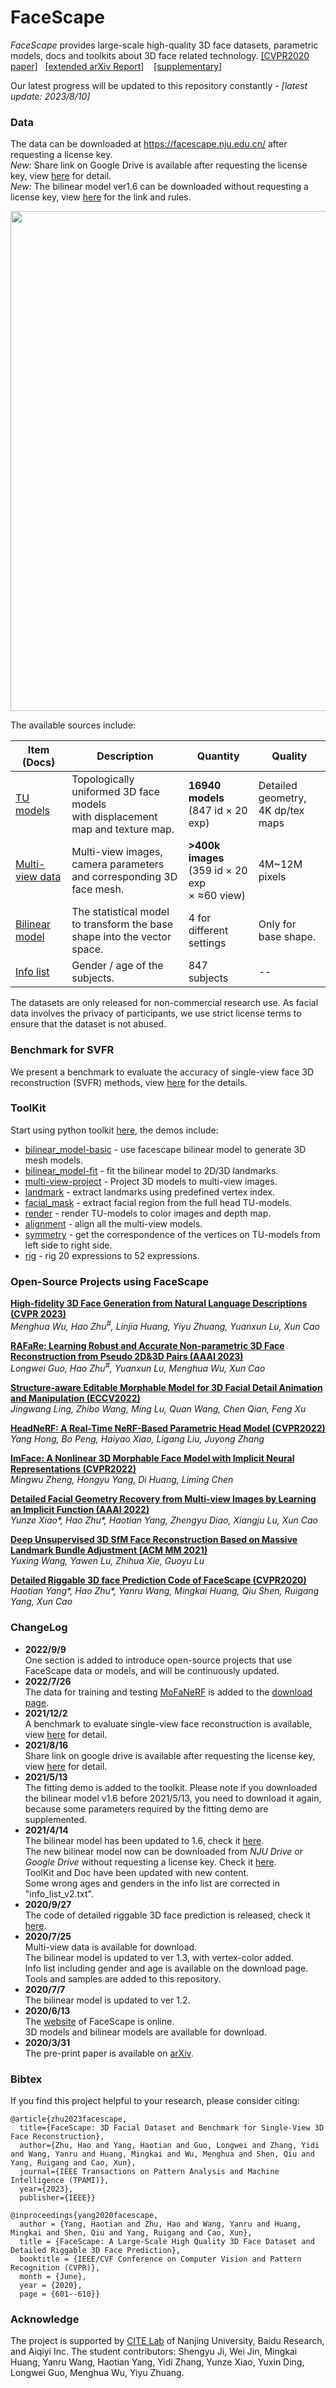 # FaceScape

*FaceScape* provides large-scale high-quality 3D face datasets, parametric models, docs and toolkits about 3D face related technology. [[CVPR2020 paper]](https://openaccess.thecvf.com/content_CVPR_2020/papers/Yang_FaceScape_A_Large-Scale_High_Quality_3D_Face_Dataset_and_Detailed_CVPR_2020_paper.pdf) &nbsp;&nbsp;[[extended arXiv Report]](https://arxiv.org/pdf/2111.01082.pdf) &nbsp;&nbsp; [[supplementary]](https://openaccess.thecvf.com/content_CVPR_2020/supplemental/Yang_FaceScape_A_Large-Scale_CVPR_2020_supplemental.zip)

Our latest progress will be updated to this repository constantly - *[latest update: 2023/8/10]*

### Data

The data can be downloaded at https://facescape.nju.edu.cn/ after requesting a license key.  
*New:* Share link on Google Drive is available after requesting the license key, view [here](https://github.com/zhuhao-nju/facescape/blob/master/doc/facescape_googledrive.md) for detail.  
*New:* The bilinear model ver1.6 can be downloaded without requesting a license key, view [here](https://github.com/zhuhao-nju/facescape/blob/master/doc/external_link_fsbm.md) for the link and rules.

<img src="/figures/facescape_all.jpg" width="800">

The available sources include:

| Item (Docs)              | Description                                                         | Quantity                                         | Quality |
|-------------------|---------------------------------------------------------------------|------------------------------------------------|---------|
| [TU models](/doc/doc_tu_model.md) | Topologically uniformed 3D face models <br>with displacement map and texture map. | **16940 models** <br>(847 id × 20 exp)       |  Detailed geometry, <br>4K dp/tex maps |
| [Multi-view data](/doc/doc_mview_model.md) | Multi-view images, camera parameters <br>and corresponding 3D face mesh. | **>400k images** <br>(359 id × 20 exp <br>× ≈60 view)|  4M~12M pixels       |
| [Bilinear model](/doc/doc_bilinear_model.md) | The statistical model to transform the base <br>shape into the vector space.  |   4 for different settings      |    Only for base shape.    |
| [Info list](/doc/doc_tu_model.md)         | Gender / age of the subjects.                                        |   847 subjects   |    --    |

The datasets are only released for non-commercial research use.  As facial data involves the privacy of participants, we use strict license terms to ensure that the dataset is not abused.

### Benchmark for SVFR
We present a benchmark to evaluate the accuracy of single-view face 3D reconstruction (SVFR) methods, view [here](/benchmark/README.md) for the details.

### ToolKit
Start using python toolkit [here](/toolkit/README.md), the demos include:

* [bilinear_model-basic](https://nbviewer.jupyter.org/github/zhuhao-nju/facescape/blob/master/toolkit/demo_bilinear_basic.ipynb) - use facescape bilinear model to generate 3D mesh models.
* [bilinear_model-fit](https://nbviewer.jupyter.org/github/zhuhao-nju/facescape/blob/master/toolkit/demo_bilinear_fit.ipynb) - fit the bilinear model to 2D/3D landmarks.
* [multi-view-project](https://nbviewer.jupyter.org/github/zhuhao-nju/facescape/blob/master/toolkit/demo_mview_projection.ipynb) - Project 3D models to multi-view images.
* [landmark](https://nbviewer.jupyter.org/github/zhuhao-nju/facescape/blob/master/toolkit/demo_landmark.ipynb) - extract landmarks using predefined vertex index.
* [facial_mask](https://nbviewer.jupyter.org/github/zhuhao-nju/facescape/blob/master/toolkit/demo_mask.ipynb) - extract facial region from the full head TU-models.
* [render](https://nbviewer.jupyter.org/github/zhuhao-nju/facescape/blob/master/toolkit/demo_render.ipynb) - render TU-models to color images and depth map.
* [alignment](https://nbviewer.jupyter.org/github/zhuhao-nju/facescape/blob/master/toolkit/demo_align.ipynb) - align all the multi-view models.
* [symmetry](https://nbviewer.jupyter.org/github/zhuhao-nju/facescape/blob/master/toolkit/demo_symmetry.ipynb) - get the correspondence of the vertices on TU-models from left side to right side.
* [rig](https://nbviewer.jupyter.org/github/zhuhao-nju/facescape/blob/master/toolkit/demo_rig.ipynb) - rig 20 expressions to 52 expressions.


### Open-Source Projects using FaceScape

**[High-fidelity 3D Face Generation from Natural Language Descriptions (CVPR 2023)](https://github.com/zhuhao-nju/describe3d)**  
*Menghua Wu, Hao Zhu<sup>#</sup>, Linjia Huang, Yiyu Zhuang, Yuanxun Lu, Xun Cao*

**[RAFaRe: Learning Robust and Accurate Non-parametric 3D Face Reconstruction from Pseudo 2D&3D Pairs (AAAI 2023)](https://github.com/zhuhao-nju/rafare)**  
*Longwei Guo, Hao Zhu<sup>#</sup>, Yuanxun Lu, Menghua Wu, Xun Cao*

**[Structure-aware Editable Morphable Model for 3D Facial Detail Animation and Manipulation (ECCV2022)](https://github.com/gerwang/facial-detail-manipulation)**  
*Jingwang Ling, Zhibo Wang, Ming Lu, Quan Wang, Chen Qian, Feng Xu*

**[HeadNeRF: A Real-Time NeRF-Based Parametric Head Model (CVPR2022)](https://github.com/CrisHY1995/headnerf)**  
*Yang Hong, Bo Peng, Haiyao Xiao, Ligang Liu, Juyong Zhang*

**[ImFace: A Nonlinear 3D Morphable Face Model with Implicit Neural Representations (CVPR2022)](https://github.com/MingwuZheng/ImFace)**  
*Mingwu Zheng, Hongyu Yang, Di Huang, Liming Chen*

**[Detailed Facial Geometry Recovery from Multi-view Images by Learning an Implicit Function (AAAI 2022)](https://github.com/zhuhao-nju/mvfr)**  
*Yunze Xiao\*, Hao Zhu\*, Haotian Yang, Zhengyu Diao, Xiangju Lu, Xun Cao*

**[Deep Unsupervised 3D SfM Face Reconstruction Based on Massive Landmark Bundle Adjustment (ACM MM 2021)](https://github.com/BoomStarcuc/3DSfMFaceReconstruction)**  
*Yuxing Wang, Yawen Lu, Zhihua Xie, Guoyu Lu*

**[Detailed Riggable 3D face Prediction Code of FaceScape (CVPR2020)](https://github.com/yanght321/Detailed3DFace.git)**  
*Haotian Yang\*, Hao Zhu\*, Yanru Wang, Mingkai Huang, Qiu Shen, Ruigang Yang, Xun Cao*



### ChangeLog

* **2022/9/9** <br>
One section is added to introduce open-source projects that use FaceScape data or models, and will be continuously updated.
* **2022/7/26** <br>
The data for training and testing [MoFaNeRF](https://github.com/zhuhao-nju/mofanerf) is added to the [download page](https://facescape.nju.edu.cn/).
* **2021/12/2** <br>
A benchmark to evaluate single-view face reconstruction is available, view [here](https://github.com/zhuhao-nju/facescape/blob/master/benchmark/README.md) for detail.
* **2021/8/16** <br>
Share link on google drive is available after requesting the license key, view [here](https://github.com/zhuhao-nju/facescape/blob/master/doc/facescape_googledrive.md) for detail.
* **2021/5/13** <br>
The fitting demo is added to the toolkit. Please note if you downloaded the bilinear model v1.6 before 2021/5/13, you need to download it again, because some parameters required by the fitting demo are supplemented.
* **2021/4/14** <br>
The bilinear model has been updated to 1.6, check it [here](/doc/doc_bilinear_model.md).<br>
The new bilinear model now can be downloaded from *NJU Drive* or *Google Drive* without requesting a license key. Check it [here](/doc/external_link_fsbm.md).<br>
ToolKit and Doc have been updated with new content.<br>
Some wrong ages and genders in the info list are corrected in "info_list_v2.txt".<br>
* **2020/9/27** <br>
The code of detailed riggable 3D face prediction is released, check it [here](https://github.com/yanght321/Detailed3DFace.git).<br>
* **2020/7/25** <br>
Multi-view data is available for download.<br>
The bilinear model is updated to ver 1.3, with vertex-color added.<br>
Info list including gender and age is available on the download page.<br>
Tools and samples are added to this repository.<br>
* **2020/7/7** <br>
The bilinear model is updated to ver 1.2.
* **2020/6/13** <br>
The [website]((https://facescape.nju.edu.cn/)) of FaceScape is online. <br>3D models and bilinear models are available for download.<br>
* **2020/3/31** <br>
The pre-print paper is available on [arXiv](https://arxiv.org/abs/2003.13989).<br>

### Bibtex
If you find this project helpful to your research, please consider citing:

```
@article{zhu2023facescape,
  title={FaceScape: 3D Facial Dataset and Benchmark for Single-View 3D Face Reconstruction},
  author={Zhu, Hao and Yang, Haotian and Guo, Longwei and Zhang, Yidi and Wang, Yanru and Huang, Mingkai and Wu, Menghua and Shen, Qiu and Yang, Ruigang and Cao, Xun},
  journal={IEEE Transactions on Pattern Analysis and Machine Intelligence (TPAMI)},
  year={2023},
  publisher={IEEE}}
```
```
@inproceedings{yang2020facescape,
  author = {Yang, Haotian and Zhu, Hao and Wang, Yanru and Huang, Mingkai and Shen, Qiu and Yang, Ruigang and Cao, Xun},
  title = {FaceScape: A Large-Scale High Quality 3D Face Dataset and Detailed Riggable 3D Face Prediction},
  booktitle = {IEEE/CVF Conference on Computer Vision and Pattern Recognition (CVPR)},
  month = {June},
  year = {2020},
  page = {601--610}}
```

### Acknowledge
The project is supported by [CITE Lab](https://cite.nju.edu.cn/) of Nanjing University, Baidu Research, and Aiqiyi Inc.  The student contributors: Shengyu Ji, Wei Jin, Mingkai Huang, Yanru Wang, Haotian Yang, Yidi Zhang, Yunze Xiao, Yuxin Ding, Longwei Guo, Menghua Wu, Yiyu Zhuang.

